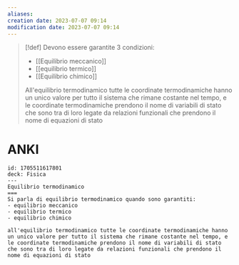 ```yaml
---
aliases: 
creation date: 2023-07-07 09:14
modification date: 2023-07-07 09:14
---
```


>[!def]
>Devono essere garantite 3 condizioni:
>- [[Equilibrio meccanico]]
>- [[equilibrio termico]]
>- [[Equilibrio  chimico]]
>
>All'equilibrio termodinamico tutte le coordinate termodinamiche hanno un unico valore per tutto il sistema che rimane costante nel tempo, e le coordinate termodinamiche prendono il nome di variabili di stato che sono tra di loro legate da relazioni funzionali che prendono il nome di equazioni di stato


# ANKI

```anki
id: 1705511617801
deck: Fisica
---
Equilibrio termodinamico
===
Si parla di equilibrio termodinamico quando sono garantiti:
- equilibrio meccanico
- equilibrio termico
- equilibrio chimico

all'equilibrio termodinamico tutte le coordinate termodinamiche hanno un unico valore per tutto il sistema che rimane costante nel tempo, e le coordinate termodinamiche prendono il nome di variabili di stato che sono tra di loro legate da relazioni funzionali che prendono il nome di equazioni di stato
```
